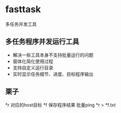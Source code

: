 # fasttask
多任务并发工具

## 多任务程序并发运行工具
 - 解决一些工具本身不支持批量运行的问题
 - 窗体化简化使用过程
 - 支持自定义运行目录
 - 实时显示任务细节、进度、目标程序输出

 ## 栗子
 *r 对应的host目标
 *f 保存程序结果
 批量ping *r > *f.txt

